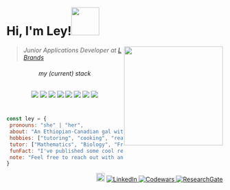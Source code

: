 <h1 align="left"> Hi, I'm Ley!<img src="https://media.giphy.com/media/VoCGK6WKwX1xm/giphy.gif" width="65"></h1>

<img align='right' src="https://media.giphy.com/media/ao9DUiTKH60XS/giphy.gif" width="230">


>  <p><em>Junior Applications Developer at <a href="https://www.lb.com/">L Brands</a></br>
</em></p> 
 

 <h6 align="center">my (current) stack</h6>
 <div align="center">
 <img src="https://img.shields.io/badge/-Java-orange?logo=Java"/>
 <img src="https://img.shields.io/badge/-JavaScript-%23F7DF1C?style=flat-square&logo=javascript&logoColor=000000&labelColor=%23F7DF1C&color=%23FFCE5A"/>
 <img src="https://img.shields.io/badge/-HTML5-%23E44D27?style=flat-square&logo=html5&logoColor=ffffff"/>
 <img src="https://img.shields.io/badge/-CSS3-%231572B6?style=flat-square&logo=css3"/>
 <img src="https://img.shields.io/badge/-Vue.js-%232c3e50?style=flat-square&logo=Vue.js"/>
 <img src="https://img.shields.io/badge/-PostgreSQL-%23336791?logo=postgresql"/>
 <img src="https://img.shields.io/badge/-Git-%23F05032?style=flat-square&logo=git&logoColor=%23ffffff"/>
 <img src="https://img.shields.io/badge/-VSCode-%23007ACC?style=flat-square&logo=visual-studio-code"/>
</div> 
 
<h1> </h1>
 
 ```javascript
 const ley = {
  pronouns: "she" | "her",
  about: "An Ethiopian-Canadian gal with a fervent appreciation for learning new things",
  hobbies: ["tutoring", "cooking", "reading"],
  tutor: ["Mathematics", "Biology", "French", "ESL"],
  funFact: "I've published some cool research on biological rhythms!",
  note: "Feel free to reach out with any questions!"
}

 ```



<div align= "right">

<img src="https://media.giphy.com/media/llQMjpdCwjdrVGzz1d/source.gif" width="20"/>
<a href="https://www.linkedin.com/in/leymaan-abdurehman/">
<img alt="LinkedIn" src="https://img.shields.io/badge/-LinkedIn-%23336791?logo=LinkedIn">
</a>

<a href="https://www.codewars.com/users/ley_/">
<img alt="Codewars" src="https://img.shields.io/badge/-Codewars-darkred?logo=codewars">
</a>

<a href="https://www.researchgate.net/profile/Leymaan-Abdurehman">
<img alt="ResearchGate" src="https://img.shields.io/badge/-ResearchGate-white?logo=ResearchGate">
</a>


<!---
leymdurehman/leymdurehman is a ✨ special ✨ repository because its `README.md` (this file) appears on your GitHub profile.
You can click the Preview link to take a look at your changes.
src="https://media.giphy.com/media/vMSV8Kx5zbcJOHFmbv/giphy.gif"
https://media.giphy.com/media/5tfqzU3LJ1UKKfhLLU/giphy.gif
--->
